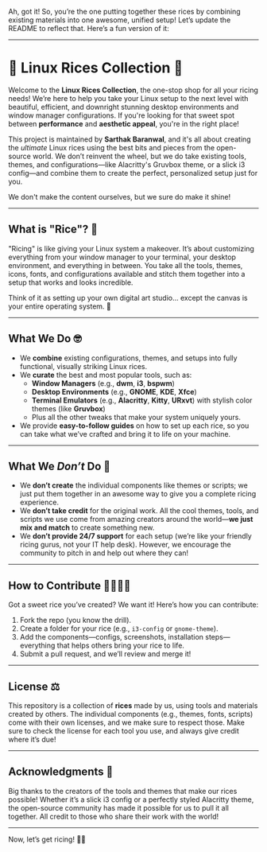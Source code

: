 Ah, got it! So, you’re the one putting together these rices by combining existing materials into one awesome, unified setup! Let’s update the README to reflect that. Here’s a fun version of it:

---

# 🎨 Linux Rices Collection 🍚

Welcome to the **Linux Rices Collection**, the one-stop shop for all your ricing needs! We’re here to help you take your Linux setup to the next level with beautiful, efficient, and downright stunning desktop environments and window manager configurations. If you're looking for that sweet spot between **performance** and **aesthetic appeal**, you're in the right place!

This project is maintained by **Sarthak Baranwal**, and it's all about creating the *ultimate* Linux rices using the best bits and pieces from the open-source world. We don’t reinvent the wheel, but we do take existing tools, themes, and configurations—like Alacritty's Gruvbox theme, or a slick i3 config—and combine them to create the perfect, personalized setup just for you.

We don't make the content ourselves, but we sure do make it shine!

---

## What is "Rice"? 🍚

"Ricing" is like giving your Linux system a makeover. It’s about customizing everything from your window manager to your terminal, your desktop environment, and everything in between. You take all the tools, themes, icons, fonts, and configurations available and stitch them together into a setup that works and looks incredible.

Think of it as setting up your own digital art studio… except the canvas is your entire operating system. 🎨

---

## What We Do 🤓

- We **combine** existing configurations, themes, and setups into fully functional, visually striking Linux rices.
- We **curate** the best and most popular tools, such as:
  - **Window Managers** (e.g., **dwm**, **i3**, **bspwm**)
  - **Desktop Environments** (e.g., **GNOME**, **KDE**, **Xfce**)
  - **Terminal Emulators** (e.g., **Alacritty**, **Kitty**, **URxvt**) with stylish color themes (like **Gruvbox**)
  - Plus all the other tweaks that make your system uniquely yours.
- We provide **easy-to-follow guides** on how to set up each rice, so you can take what we’ve crafted and bring it to life on your machine.

---

## What We *Don’t* Do 🚫

- We **don’t create** the individual components like themes or scripts; we just put them together in an awesome way to give you a complete ricing experience.
- We **don’t take credit** for the original work. All the cool themes, tools, and scripts we use come from amazing creators around the world—**we just mix and match** to create something new.
- We **don’t provide 24/7 support** for each setup (we’re like your friendly ricing gurus, not your IT help desk). However, we encourage the community to pitch in and help out where they can!

---

## How to Contribute 👩‍💻👨‍💻

Got a sweet rice you’ve created? We want it! Here’s how you can contribute:

1. Fork the repo (you know the drill).
2. Create a folder for your rice (e.g., `i3-config` or `gnome-theme`).
3. Add the components—configs, screenshots, installation steps—everything that helps others bring your rice to life.
4. Submit a pull request, and we’ll review and merge it!

---

## License ⚖️

This repository is a collection of **rices** made by us, using tools and materials created by others. The individual components (e.g., themes, fonts, scripts) come with their own licenses, and we make sure to respect those. Make sure to check the license for each tool you use, and always give credit where it’s due!

---

## Acknowledgments 🙏

Big thanks to the creators of the tools and themes that make our rices possible! Whether it’s a slick i3 config or a perfectly styled Alacritty theme, the open-source community has made it possible for us to pull it all together. All credit to those who share their work with the world!

---

Now, let’s get ricing! 🌱✨
